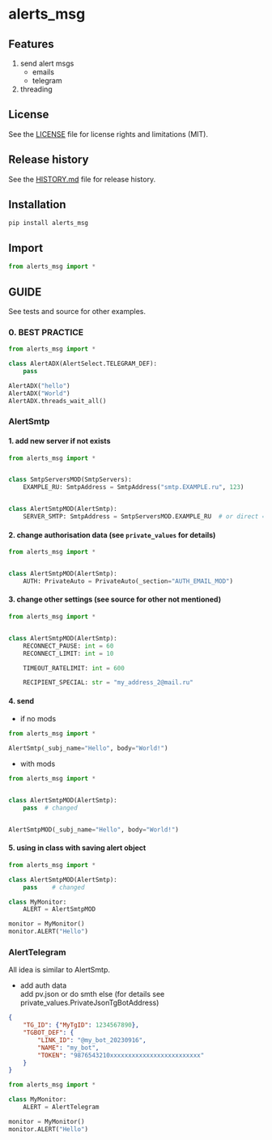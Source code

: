 # alerts_msg


## Features
1. send alert msgs
    * emails
    * telegram
2. threading


## License
See the [LICENSE](LICENSE) file for license rights and limitations (MIT).


## Release history
See the [HISTORY.md](HISTORY.md) file for release history.


## Installation
```commandline
pip install alerts_msg
```

## Import
```python
from alerts_msg import *
```


## GUIDE
See tests and source for other examples.

### 0. BEST PRACTICE
```python
from alerts_msg import *

class AlertADX(AlertSelect.TELEGRAM_DEF):
    pass

AlertADX("hello")
AlertADX("World")
AlertADX.threads_wait_all()
```


### AlertSmtp

#### 1. add new server if not exists

```python
from alerts_msg import *


class SmtpServersMOD(SmtpServers):
    EXAMPLE_RU: SmtpAddress = SmtpAddress("smtp.EXAMPLE.ru", 123)


class AlertSmtpMOD(AlertSmtp):
    SERVER_SMTP: SmtpAddress = SmtpServersMOD.EXAMPLE_RU  # or direct =SmtpAddress("smtp.EXAMPLE.ru", 123)
```

#### 2. change authorisation data (see `private_values` for details)
```python
from alerts_msg import *


class AlertSmtpMOD(AlertSmtp):
    AUTH: PrivateAuto = PrivateAuto(_section="AUTH_EMAIL_MOD")
```

#### 3. change other settings (see source for other not mentioned)

```python
from alerts_msg import *


class AlertSmtpMOD(AlertSmtp):
    RECONNECT_PAUSE: int = 60
    RECONNECT_LIMIT: int = 10

    TIMEOUT_RATELIMIT: int = 600

    RECIPIENT_SPECIAL: str = "my_address_2@mail.ru"
```

#### 4. send
* if no mods

```python
from alerts_msg import *

AlertSmtp(_subj_name="Hello", body="World!")
```

* with mods

```python
from alerts_msg import *


class AlertSmtpMOD(AlertSmtp):
    pass  # changed


AlertSmtpMOD(_subj_name="Hello", body="World!")
```

#### 5. using in class with saving alert object
```python
from alerts_msg import *

class AlertSmtpMOD(AlertSmtp):
    pass    # changed

class MyMonitor:
    ALERT = AlertSmtpMOD

monitor = MyMonitor()
monitor.ALERT("Hello")
```

### AlertTelegram
All idea is similar to AlertSmtp.

* add auth data  
add pv.json or do smth else (for details see private_values.PrivateJsonTgBotAddress)
```json
{
    "TG_ID": {"MyTgID": 1234567890},
    "TGBOT_DEF": {
        "LINK_ID": "@my_bot_20230916",
        "NAME": "my_bot",
        "TOKEN": "9876543210xxxxxxxxxxxxxxxxxxxxxxxxx"
    }
}
```

```python
from alerts_msg import *

class MyMonitor:
    ALERT = AlertTelegram

monitor = MyMonitor()
monitor.ALERT("Hello")
```
